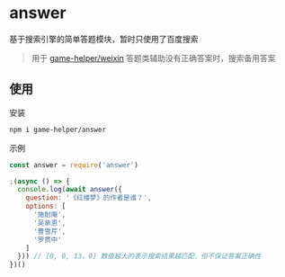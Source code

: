 # answer

基于搜索引擎的简单答题模块，暂时只使用了百度搜索

> 用于 [game-helper/weixin](https://github.com/game-helper/weixin) 答题类辅助没有正确答案时，搜索备用答案

## 使用

安装

```bash
npm i game-helper/answer
```

示例

```js
const answer = require('answer')

;(async () => {
  console.log(await answer({
    question: '《红楼梦》的作者是谁？',
    options: [
      '施耐庵',
      '吴承恩',
      '曹雪芹',
      '罗贯中'
    ]
  })) // [0, 0, 13，0] 数值越大的表示搜索结果越匹配，但不保证答案正确性
})()
```
